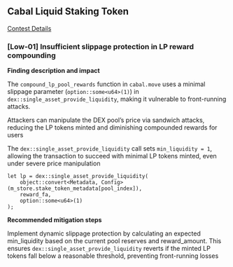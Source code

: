## Cabal Liquid Staking Token
[Contest Details](https://code4rena.com/audits/2025-04-cabal-liquid-staking-token)

### [Low-01] Insufficient slippage protection in LP reward compounding

**Finding description and impact**

The `compound_lp_pool_rewards` function in `cabal.move` uses a minimal slippage parameter (`option::some<u64>(1)`) in `dex::single_asset_provide_liquidity`, making it vulnerable to front-running attacks.

Attackers can manipulate the DEX pool’s price via sandwich attacks, reducing the LP tokens minted and diminishing compounded rewards for users

The `dex::single_asset_provide_liquidity` call sets `min_liquidity = 1`, allowing the transaction to succeed with minimal LP tokens minted, even under severe price manipulation

```move
let lp = dex::single_asset_provide_liquidity(
    object::convert<Metadata, Config>(m_store.stake_token_metadata[pool_index]),
    reward_fa,
    option::some<u64>(1)
);
```

**Recommended mitigation steps**

Implement dynamic slippage protection by calculating an expected min_liquidity based on the current pool reserves and reward_amount. This ensures `dex::single_asset_provide_liquidity` reverts if the minted LP tokens fall below a reasonable threshold, preventing front-running losses